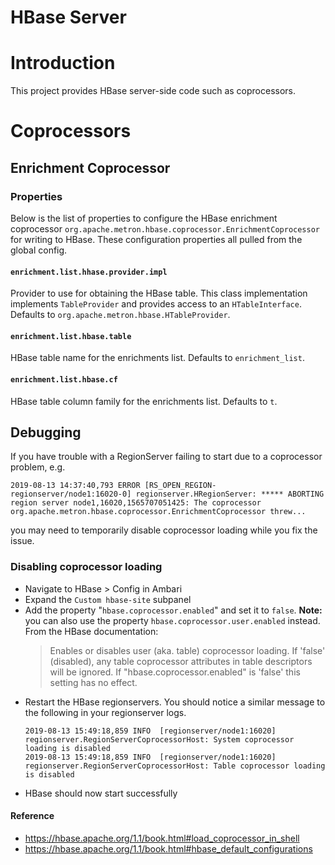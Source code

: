 <!--
Licensed to the Apache Software Foundation (ASF) under one
or more contributor license agreements.  See the NOTICE file
distributed with this work for additional information
regarding copyright ownership.  The ASF licenses this file
to you under the Apache License, Version 2.0 (the
"License"); you may not use this file except in compliance
with the License.  You may obtain a copy of the License at

    http://www.apache.org/licenses/LICENSE-2.0

Unless required by applicable law or agreed to in writing, software
distributed under the License is distributed on an "AS IS" BASIS,
WITHOUT WARRANTIES OR CONDITIONS OF ANY KIND, either express or implied.
See the License for the specific language governing permissions and
limitations under the License.
-->
# HBase Server

# Introduction

This project provides HBase server-side code such as coprocessors.

# Coprocessors

## Enrichment Coprocessor

### Properties

Below is the list of properties to configure the HBase enrichment coprocessor `org.apache.metron.hbase.coprocessor.EnrichmentCoprocessor`
for writing to HBase. These configuration properties all pulled from the global config.

#### `enrichment.list.hhase.provider.impl`

Provider to use for obtaining the HBase table. This class implementation implements `TableProvider` and provides access to an `HTableInterface`.
Defaults to `org.apache.metron.hbase.HTableProvider`.

#### `enrichment.list.hbase.table`

HBase table name for the enrichments list. Defaults to `enrichment_list`.

#### `enrichment.list.hbase.cf`

HBase table column family for the enrichments list. Defaults to `t`.

## Debugging

If you have trouble with a RegionServer failing to start due to a coprocessor problem, e.g. 
```
2019-08-13 14:37:40,793 ERROR [RS_OPEN_REGION-regionserver/node1:16020-0] regionserver.HRegionServer: ***** ABORTING region server node1,16020,1565707051425: The coprocessor org.apache.metron.hbase.coprocessor.EnrichmentCoprocessor threw...
```

you may need to temporarily disable coprocessor loading while you fix the issue.

### Disabling coprocessor loading

* Navigate to HBase > Config in Ambari
* Expand the `Custom hbase-site` subpanel
* Add the property "`hbase.coprocessor.enabled`" and set it to `false`. **Note:** you can also use the property `hbase.coprocessor.user.enabled` instead. From the HBase documentation:
    > Enables or disables user (aka. table) coprocessor loading. If 'false' (disabled), any table coprocessor attributes in table descriptors will be ignored. If "hbase.coprocessor.enabled" is 'false' this setting has no effect.
* Restart the HBase regionservers. You should notice a similar message to the following in your regionserver logs.
    ```
    2019-08-13 15:49:18,859 INFO  [regionserver/node1:16020] regionserver.RegionServerCoprocessorHost: System coprocessor loading is disabled
    2019-08-13 15:49:18,859 INFO  [regionserver/node1:16020] regionserver.RegionServerCoprocessorHost: Table coprocessor loading is disabled
    ```
* HBase should now start successfully

#### Reference

* https://hbase.apache.org/1.1/book.html#load_coprocessor_in_shell
* https://hbase.apache.org/1.1/book.html#hbase_default_configurations

